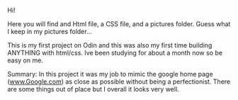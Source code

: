 Hi! 

Here you will find and Html file, a CSS file, and a pictures folder. Guess what I keep in my pictures folder... 

This is my first project on Odin and this was also my first time building ANYTHING with html/css. Ive been studying for about a month now so be easy on me. 


Summary: 
In this project it was my job to mimic the google home page (www.Google.com) as close as possible without being a perfectionist. There are some things out of place but I overall it looks very well. 